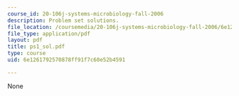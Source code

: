 ```yaml
---
course_id: 20-106j-systems-microbiology-fall-2006
description: Problem set solutions.
file_location: /coursemedia/20-106j-systems-microbiology-fall-2006/6e1261792570878ff91f7c60e52b4591_ps1_sol.pdf
file_type: application/pdf
layout: pdf
title: ps1_sol.pdf
type: course
uid: 6e1261792570878ff91f7c60e52b4591

---
```

None